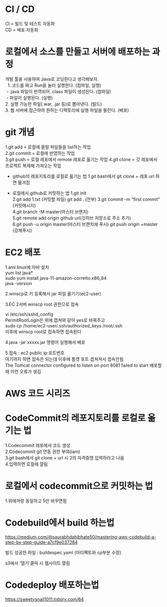 # CI / CD
CI = 빌드 및 테스트 자동화  
CD = 배포 자동화  

# 로컬에서 소스를 만들고 서버에 배포하는 과정
개발 툴을 사용하여 Java로 코딩한다고 생각해보자.   
  1. 코드를 짜고 Run을 눌러 실행한다. (컴파일, 실행)   
 - .java 파일이 번역되어 .class 파일이 생성된다. (컴파일)   
 - 파일이 실행된다. (실행)   
2. 실행 가능한 파일(.war, .jar 등)로 뽑아낸다. (빌드)   
3. 웹 서버에 접근하여 원하는 디렉토리에 실행 파일을 올린다. (배포)

# git 개념
1.git add = 로컬에 올릴 파일들을 list하는 작업     
2.git commit = 로컬에 반영하는 작업   
3.git push = 로컬 레포에서 remote 레포로 옮기는 작업 
4.git clone = 깃 레포에서 프로젝트 복제해 가져오는 작업

* github의 레포지토리를 로컬로 옮기는 법
1.git bash에서 git clone + 레포 url 하면 옮겨짐

* 로컬에서 github로 커밋하는 법
1.git init   
2.git add 1.txt (커밋할 파일)   git add . (전부)
3.git commit -m "first commit" (커밋메시지)   
4.git branch -M master(마스터 브랜치)   
5.git remote add origin github url(깃허브 저장소로 주소 추가)   
6.git push -u origin master(마스터 브랜치에 푸시)    git push origin +master (강제푸시)

# EC2 배포 
1.ami linux에 자바 설치   
yum list java*   
sudo yum install java-11-amazon-corretto.x86_64   
java -version   

2.winscp로 키 등록해서 jar 파일 옮기기(ec2-user)   

3.EC 2서버 winscp root 권한으로 접속   

vi /etc/ssh/sshd_config   
PermitRootLogin은 위에 캡쳐와 같이 yes로 바꿔주고      
sudo cp /home/ec2-user/.ssh/authorized_keys /root/.ssh      
이후에 winscp root로 접속하면 접속된다   

4.java -jar xxxxx.jar 명령어 실행해서 배포 
   
5.접속 : ec2 public ip:포트번호   
여기까지 하면 접속은 되는데 이후에 톰캣 포트 겹쳐져서 접속안됨  
The Tomcat connector configured to listen on port 8081 failed to start 배포할때 이런 오류가 생김


# AWS 코드 시리즈
# CodeCommit의 레포지토리를 로컬로 옮기는 법
1.Codecommit 레포에서 코드 생성   
2.Codecommit git 연동 권한 부여(iam)   
3.git bash에서 git clone + url 시 2의 자격증명 입력하라고 나옴   
4.입력하면 로컬에 깔림   


# 로컬에서 codecommit으로 커밋하는 법
1.위에꺼랑 동일하고 5만 바꾸면됨

# Codebuild에서 build 하는법
https://medium.com/@saurabhdahibhate50/mastering-aws-codebuild-a-step-by-step-guide-a7cf9e037284

빌드 성공한 파일 : buildespec.yaml (아티팩트와 cp부분 수정)

s3에서 '열기'클릭 시 웹사이트 열림

# Codedeploy 배포하는법
https://sweetysnail1011.tistory.com/64





